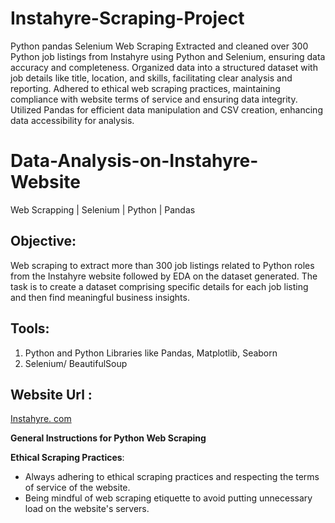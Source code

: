 # Instahyre-Scraping-Project
 Python pandas Selenium Web Scraping Extracted and cleaned over 300 Python job listings from Instahyre using Python and Selenium, ensuring data accuracy and completeness. Organized data into a structured dataset with job details like title, location, and skills, facilitating clear analysis and reporting. Adhered to ethical web scraping practices, maintaining compliance with website terms of service and ensuring data integrity. Utilized Pandas for efficient data manipulation and CSV creation, enhancing data accessibility for analysis.
# Data-Analysis-on-Instahyre-Website
Web Scrapping | Selenium | Python | Pandas

## Objective: 
Web scraping to extract more than 300 job listings related to Python roles from the Instahyre website followed by EDA on the dataset generated. The task is to create a dataset comprising specific details for each job listing and then find meaningful business insights.
## Tools:
1. Python and Python Libraries like Pandas, Matplotlib, Seaborn
2. Selenium/ BeautifulSoup
## Website Url :
[Instahyre. com](https://www.instahyre.com/python-jobs)

  **General Instructions for Python Web Scraping** 

**Ethical Scraping Practices**:

* Always adhering to ethical scraping practices and respecting the terms of service of the website.
* Being mindful of web scraping etiquette to avoid putting unnecessary load on the website's servers.